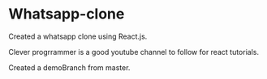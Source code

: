 # Whatsapp-clone

Created a whatsapp clone using React.js.

Clever progrrammer is a good youtube channel to follow for react tutorials.


Created a demoBranch from master.
